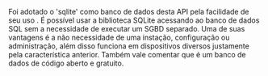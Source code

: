 Foi adotado o 'sqlite' como banco de dados desta API pela facilidade de seu uso . É possível usar a biblioteca SQLite acessando ao banco de dados SQL sem a necessidade de executar um SGBD separado.
Uma de suas vantagens é a não necessidade de uma instação, configuração ou administração, além disso funciona em dispositivos diversos justamente pela característica anterior.
Também vale comentar que é um banco de dados de código aberto e gratuito.